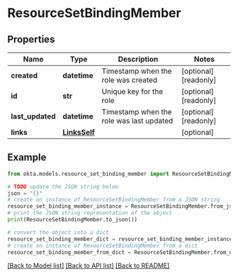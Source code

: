 # ResourceSetBindingMember


## Properties

Name | Type | Description | Notes
------------ | ------------- | ------------- | -------------
**created** | **datetime** | Timestamp when the role was created | [optional] [readonly] 
**id** | **str** | Unique key for the role | [optional] [readonly] 
**last_updated** | **datetime** | Timestamp when the role was last updated | [optional] [readonly] 
**links** | [**LinksSelf**](LinksSelf.md) |  | [optional] 

## Example

```python
from okta.models.resource_set_binding_member import ResourceSetBindingMember

# TODO update the JSON string below
json = "{}"
# create an instance of ResourceSetBindingMember from a JSON string
resource_set_binding_member_instance = ResourceSetBindingMember.from_json(json)
# print the JSON string representation of the object
print(ResourceSetBindingMember.to_json())

# convert the object into a dict
resource_set_binding_member_dict = resource_set_binding_member_instance.to_dict()
# create an instance of ResourceSetBindingMember from a dict
resource_set_binding_member_from_dict = ResourceSetBindingMember.from_dict(resource_set_binding_member_dict)
```
[[Back to Model list]](../README.md#documentation-for-models) [[Back to API list]](../README.md#documentation-for-api-endpoints) [[Back to README]](../README.md)


